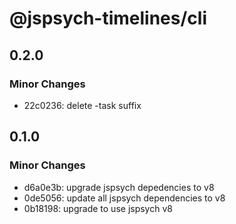 # @jspsych-timelines/cli

## 0.2.0

### Minor Changes

- 22c0236: delete -task suffix

## 0.1.0

### Minor Changes

- d6a0e3b: upgrade jspsych depedencies to v8
- 0de5056: update all jspsych dependencies to v8
- 0b18198: upgrade to use jspsych v8
